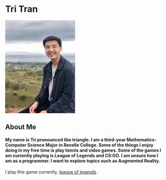 # Tri Tran

<img src="IMG_0246.jpg" alt="Pic of me" width=auto height="300"> 

## About Me 
#### My name is Tri pronounced like triangle. I am a third-year Mathematics-Computer Science Major in Revelle College. Some of the things I enjoy doing in my free time is play tennis and video games. Some of the games I am currently playing is League of Legends and CS:GO. I am unsure how I am as a programmer. I want to explore topics such as Augmented Reality. 

I play this game currently, [league of legends](https://na.leagueoflegends.com/en-us/).